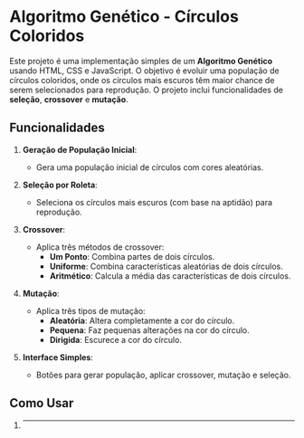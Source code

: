 # Algoritmo Genético - Círculos Coloridos

Este projeto é uma implementação simples de um **Algoritmo Genético** usando HTML, CSS e JavaScript. O objetivo é evoluir uma população de círculos coloridos, onde os círculos mais escuros têm maior chance de serem selecionados para reprodução. O projeto inclui funcionalidades de **seleção**, **crossover** e **mutação**.

## Funcionalidades

1. **Geração de População Inicial**:
   - Gera uma população inicial de círculos com cores aleatórias.

2. **Seleção por Roleta**:
   - Seleciona os círculos mais escuros (com base na aptidão) para reprodução.

3. **Crossover**:
   - Aplica três métodos de crossover:
     - **Um Ponto**: Combina partes de dois círculos.
     - **Uniforme**: Combina características aleatórias de dois círculos.
     - **Aritmético**: Calcula a média das características de dois círculos.

4. **Mutação**:
   - Aplica três tipos de mutação:
     - **Aleatória**: Altera completamente a cor do círculo.
     - **Pequena**: Faz pequenas alterações na cor do círculo.
     - **Dirigida**: Escurece a cor do círculo.

5. **Interface Simples**:
   - Botões para gerar população, aplicar crossover, mutação e seleção.

## Como Usar

1. ****
